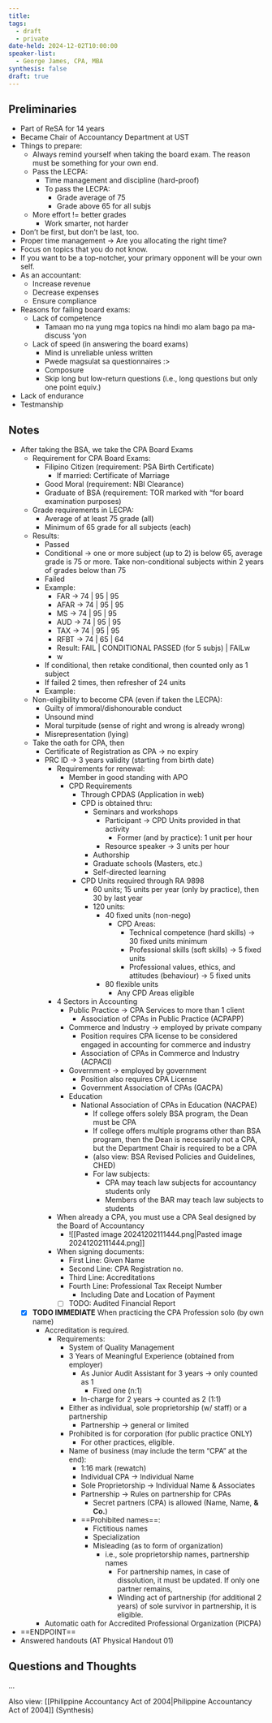 ```yaml
---
title: 
tags:
  - draft
  - private
date-held: 2024-12-02T10:00:00
speaker-list:
  - George James, CPA, MBA
synthesis: false
draft: true
---
```


## Preliminaries
- Part of ReSA for 14 years
- Became Chair of Accountancy Department at UST
- Things to prepare:
	- Always remind yourself when taking the board exam. The reason must be something for your own end.
	- Pass the LECPA:
		- Time management and discipline (hard-proof)
		- To pass the LECPA:
			- Grade average of 75
			- Grade above 65 for all subjs
	- More effort != better grades
		- Work smarter, not harder
- Don’t be first, but don’t be last, too.
- Proper time management → Are you allocating the right time?
- Focus on topics that you do not know.
- If you want to be a top-notcher, your primary opponent will be your own self.
- As an accountant:
	- Increase revenue
	- Decrease expenses
	- Ensure compliance
- Reasons for failing board exams:
	- Lack of competence
		- Tamaan mo na yung mga topics na hindi mo alam bago pa ma-discuss ‘yon
	- Lack of speed (in answering the board exams)
		- Mind is unreliable unless written
		- Pwede magsulat sa questionnaires :>
		- Composure
		- Skip long but low-return questions (i.e., long questions but only one point equiv.)
- Lack of endurance
- Testmanship

## Notes
- After taking the BSA, we take the CPA Board Exams
	- Requirement for CPA Board Exams:
		- Filipino Citizen (requirement: PSA Birth Certificate)
			- If married: Certificate of Marriage
		- Good Moral (requirement: NBI Clearance)
		- Graduate of BSA (requirement: TOR marked with “for board examination purposes)
	- Grade requirements in LECPA:
		- Average of at least 75 grade (all)
		- Minimum of 65 grade for all subjects (each)
	- Results:
		- Passed
		- Conditional → one or more subject (up to 2) is below 65, average grade is 75 or more. Take non-conditional subjects within 2 years of grades below than 75
		- Failed
		- Example:
			- FAR → 74 | 95 | 95
			- AFAR → 74 | 95 | 95
			- MS → 74 | 95 | 95
			- AUD → 74 | 95 | 95
			- TAX → 74 | 95 | 95
			- RFBT → 74 | 65 | 64
			- Result: FAIL | CONDITIONAL PASSED (for 5 subjs) | FAILw
			- w
		- If conditional, then retake conditional, then counted only as 1 subject
		- If failed 2 times, then refresher of 24 units
		- Example:
	- Non-eligibility to become CPA (even if taken the LECPA):
		- Guilty of immoral/dishonourable conduct
		- Unsound mind
		- Moral turpitude (sense of right and wrong is already wrong)
		- Misrepresentation (lying)
	- Take the oath for CPA, then
		- Certificate of Registration as CPA → no expiry
		- PRC ID → 3 years validity (starting from birth date)
			- Requirements for renewal:
				- Member in good standing with APO
				- CPD Requirements
					- Through CPDAS (Application in web)
					- CPD is obtained thru:
						- Seminars and workshops
							- Participant → CPD Units provided in that activity
								- Former (and by practice): 1 unit per hour
							- Resource speaker → 3 units per hour
						- Authorship
						- Graduate schools (Masters, etc.)
						- Self-directed learning
					- CPD Units required through RA 9898
						- 60 units; 15 units per year (only by practice), then 30 by last year
						- 120 units:
							- 40 fixed units (non-nego)
								- CPD Areas:
									- Technical competence (hard skills) → 30 fixed units minimum
									- Professional skills (soft skills) → 5 fixed units
									- Professional values, ethics, and attitudes (behaviour) → 5 fixed units
							- 80 flexible units
								- Any CPD Areas eligible
			- 4 Sectors in Accounting
				- Public Practice → CPA Services to more than 1 client
					- Association of CPAs in Public Practice (ACPAPP)
				- Commerce and Industry → employed by private company
					- Position requires CPA license to be considered engaged in accounting for commerce and industry
					- Association of CPAs in Commerce and Industry (ACPACI)
				- Government → employed by government
					- Position also requires CPA License
					- Government Association of CPAs (GACPA)
				- Education
					- National Association of CPAs in Education (NACPAE)
						- If college offers solely BSA program, the Dean must be CPA
						- If college offers multiple programs other than BSA program, then the Dean is necessarily not a CPA, but the Department Chair is required to be a CPA
						- (also view: BSA Revised Policies and Guidelines, CHED)
						- For law subjects:
							- CPA may teach law subjects for accountancy students only
							- Members of the BAR may teach law subjects to students
			- When already a CPA, you must use a CPA Seal designed by the Board of Accountancy
				- ![[Pasted image 20241202111444.png|Pasted image 20241202111444.png]]
			- When signing documents:
				- First Line: Given Name
				- Second Line: CPA Registration no.
				- Third Line: Accreditations
				- Fourth Line: Professional Tax Receipt Number
					- Including Date and Location of Payment
				- [ ] TODO: Audited Financial Report
	- [x] **TODO IMMEDIATE** When practicing the CPA Profession solo (by own name)
		- Accreditation is required.
			- Requirements:
				- System of Quality Management
				- 3 Years of Meaningful Experience (obtained from employer)
					- As Junior Audit Assistant for 3 years → only counted as 1
						- Fixed one (n:1)
					- In-charge for 2 years → counted as 2 (1:1)
				- Either as individual, sole proprietorship (w/ staff) or a partnership
					- Partnership → general or limited
				- Prohibited is for corporation (for public practice ONLY)
					- For other practices, eligible.
				- Name of business (may include the term “CPA” at the end):
					- 1:16 mark (rewatch)
					- Individual CPA → Individual Name
					- Sole Proprietorship → Individual Name & Associates 
					- Partnership → Rules on partnership for CPAs
						- Secret partners (CPA) is allowed (Name, Name, **& Co.**)
					- ==Prohibited names==:
						- Fictitious names
						- Specialization
						- Misleading (as to form of organization)
							- i.e., sole proprietorship names, partnership names
								- For partnership names, in case of dissolution, it must be updated. If only one partner remains, 
								- Winding act of partnership (for additional 2 years) of sole survivor in partnership, it is eligible. 
		- Automatic oath for Accredited Professional Organization (PICPA)
- ==ENDPOINT==
- Answered handouts (AT Physical Handout 01)

## Questions and Thoughts
…

Also view: [[Philippine Accountancy Act of 2004|Philippine Accountancy Act of 2004]] (Synthesis)
